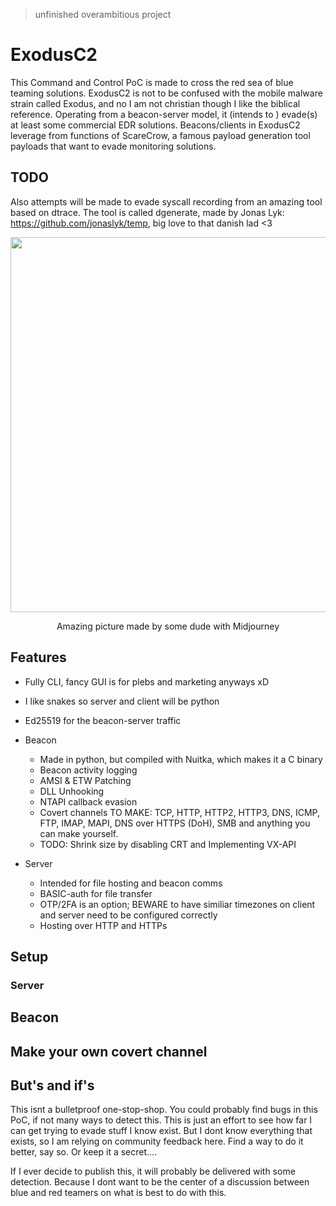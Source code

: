
> unfinished overambitious project

# ExodusC2
This Command and Control PoC is made to cross the red sea of blue teaming solutions. ExodusC2 is not to be confused with the mobile malware strain called Exodus, and no I am not christian though I like the biblical reference. Operating from a beacon-server model, it (intends to ) evade(s) at least some commercial EDR solutions. Beacons/clients in ExodusC2 leverage from functions of ScareCrow, a famous payload generation tool payloads that want to evade monitoring solutions. 

## TODO
Also attempts will be made to evade syscall recording from an amazing tool based on dtrace. The tool is called dgenerate, made by Jonas Lyk: https://github.com/jonaslyk/temp, big love to that danish lad <3

<p align="center">
  <img src="https://user-images.githubusercontent.com/59022605/190503049-a4ba6757-de2d-4b15-ac09-627b6b9297b8.png" data-canonical-src="https://user-images.githubusercontent.com/59022605/190503049-a4ba6757-de2d-4b15-ac09-627b6b9297b8.png" height="600" />
</p>

<p align="center">
Amazing picture made by some dude with Midjourney
</p>

## Features
- Fully CLI, fancy GUI is for plebs and marketing anyways xD
- I like snakes so server and client will be python
- Ed25519 for the beacon-server traffic 

- Beacon
  + Made in python, but compiled with Nuitka, which makes it a C binary 
  + Beacon activity logging
  + AMSI & ETW Patching
  + DLL Unhooking
  + NTAPI callback evasion
  + Covert channels TO MAKE: TCP, HTTP, HTTP2, HTTP3, DNS, ICMP, FTP, IMAP, MAPI, DNS over HTTPS (DoH), SMB and anything you can make yourself.
  + TODO: Shrink size by disabling CRT and Implementing VX-API

- Server
  + Intended for file hosting and beacon comms
  + BASIC-auth for file transfer
  + OTP/2FA is an option; BEWARE to have similiar timezones on client and server need to be configured correctly
  + Hosting over HTTP and HTTPs



## Setup
### Server


## Beacon

## Make your own covert channel

## But's and if's
This isnt a bulletproof one-stop-shop. You could probably find bugs in this PoC, if not many ways to detect this. This is just an effort to see how far I can get trying to evade stuff I know exist. 
But I dont know everything that exists, so I am relying on community feedback here. Find a way to do it better, say so. Or keep it a secret.... 

If I ever decide to publish this, it will probably be delivered with some detection. Because I dont want to be the center of a discussion between blue and red teamers on what is best to do with this.


